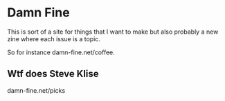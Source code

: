 # Damn Fine

This is sort of a site for things that I want to make but also probably a new zine where each issue is a topic.

So for instance damn-fine.net/coffee.

## Wtf does Steve Klise

damn-fine.net/picks